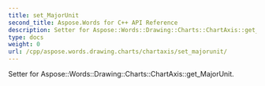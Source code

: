 ```yaml
---
title: set_MajorUnit
second_title: Aspose.Words for C++ API Reference
description: Setter for Aspose::Words::Drawing::Charts::ChartAxis::get_MajorUnit. 
type: docs
weight: 0
url: /cpp/aspose.words.drawing.charts/chartaxis/set_majorunit/
---
```


Setter for Aspose::Words::Drawing::Charts::ChartAxis::get_MajorUnit. 

